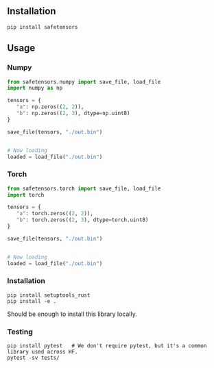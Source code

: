 ## Installation

```
pip install safetensors
```


## Usage

### Numpy

```python
from safetensors.numpy import save_file, load_file
import numpy as np

tensors = {
   "a": np.zeros((2, 2)),
   "b": np.zeros((2, 3), dtype=np.uint8)
}

save_file(tensors, "./out.bin")


# Now loading
loaded = load_file("./out.bin")
```

### Torch

```python
from safetensors.torch import save_file, load_file
import torch

tensors = {
   "a": torch.zeros((2, 2)),
   "b": torch.zeros((2, 3), dtype=torch.uint8)
}

save_file(tensors, "./out.bin")


# Now loading
loaded = load_file("./out.bin")
```

### Installation

```
pip install setuptools_rust
pip install -e .
```
Should be enough to install this library locally.

### Testing

```
pip install pytest   # We don't require pytest, but it's a common library used across HF.
pytest -sv tests/
```
